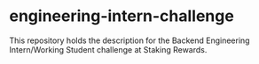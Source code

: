 # engineering-intern-challenge
This repository holds the description for the Backend Engineering Intern/Working Student challenge at Staking Rewards.

